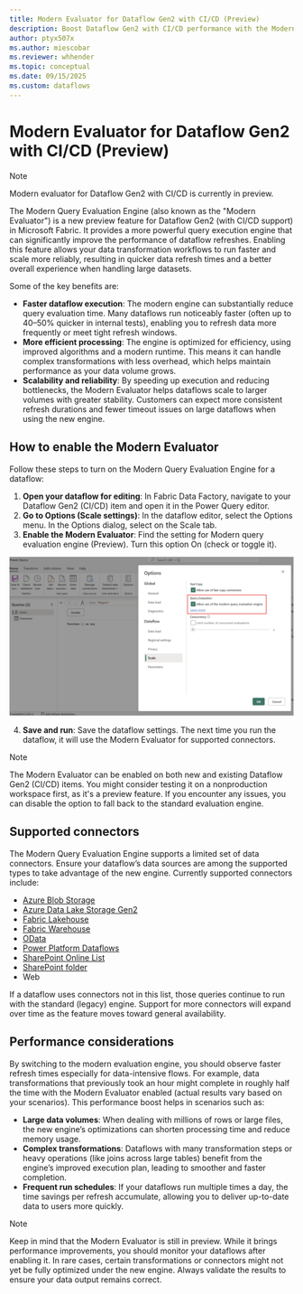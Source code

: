 ```yaml
---
title: Modern Evaluator for Dataflow Gen2 with CI/CD (Preview)
description: Boost Dataflow Gen2 with CI/CD performance with the Modern Evaluator—faster query execution, scalable workflows, and support for top connectors.
author: ptyx507x
ms.author: miescobar
ms.reviewer: whhender
ms.topic: conceptual
ms.date: 09/15/2025
ms.custom: dataflows
---
```

# Modern Evaluator for Dataflow Gen2 with CI/CD (Preview)

>[!NOTE]
>Modern evaluator for Dataflow Gen2 with CI/CD is currently in preview.

The Modern Query Evaluation Engine (also known as the "Modern Evaluator") is a new preview feature for Dataflow Gen2 (with CI/CD support) in Microsoft Fabric. It provides a more powerful query execution engine that can significantly improve the performance of dataflow refreshes. Enabling this feature allows your data transformation workflows to run faster and scale more reliably, resulting in quicker data refresh times and a better overall experience when handling large datasets. 

Some of the key benefits are:

* **Faster dataflow execution**: The modern engine can substantially reduce query evaluation time. Many dataflows run noticeably faster (often up to 40–50% quicker in internal tests), enabling you to refresh data more frequently or meet tight refresh windows.
* **More efficient processing**: The engine is optimized for efficiency, using improved algorithms and a modern runtime. This means it can handle complex transformations with less overhead, which helps maintain performance as your data volume grows.
* **Scalability and reliability**: By speeding up execution and reducing bottlenecks, the Modern Evaluator helps dataflows scale to larger volumes with greater stability. Customers can expect more consistent refresh durations and fewer timeout issues on large dataflows when using the new engine.

## How to enable the Modern Evaluator

Follow these steps to turn on the Modern Query Evaluation Engine for a dataflow:

1. **Open your dataflow for editing**: In Fabric Data Factory, navigate to your Dataflow Gen2 (CI/CD) item and open it in the Power Query editor.
2. **Go to Options (Scale settings)**: In the dataflow editor, select the Options menu. In the Options dialog, select on the Scale tab.
3. **Enable the Modern Evaluator**: Find the setting for Modern query evaluation engine (Preview). Turn this option On (check or toggle it).

![Screenshot of the options dialog in a Dataflow Gen2 with CI/CD displaying the modern query evaluator setting](media/dataflow-gen2-modern-evaluator/modern-evaluator-option.png)

4. **Save and run**: Save the dataflow settings. The next time you run the dataflow, it will use the Modern Evaluator for supported connectors.

>[!NOTE]
>The Modern Evaluator can be enabled on both new and existing Dataflow Gen2 (CI/CD) items. You might consider testing it on a nonproduction workspace first, as it's a preview feature.
>If you encounter any issues, you can disable the option to fall back to the standard evaluation engine.

## Supported connectors

The Modern Query Evaluation Engine supports a limited set of data connectors. Ensure your dataflow’s data sources are among the supported types to take advantage of the new engine. Currently supported connectors include:

* [Azure Blob Storage](connector-azure-blob-storage-overview.md) 
* [Azure Data Lake Storage Gen2](connector-azure-data-lake-storage-gen2-overview.md) 
* [Fabric Lakehouse](connector-lakehouse-overview.md)
* [Fabric Warehouse](connector-data-warehouse-overview.md)
* [OData](connector-odata-overview.md)
* [Power Platform Dataflows](connector-dataflows-overview.md) 
* [SharePoint Online List](connector-sharepoint-online-list-overview.md)
* [SharePoint folder](connector-sharepoint-folder-overview.md)
* Web

If a dataflow uses connectors not in this list, those queries continue to run with the standard (legacy) engine. Support for more connectors will expand over time as the feature moves toward general availability.

## Performance considerations

By switching to the modern evaluation engine, you should observe faster refresh times especially for data-intensive flows. For example, data transformations that previously took an hour might complete in roughly half the time with the Modern Evaluator enabled (actual results vary based on your scenarios). This performance boost helps in scenarios such as:

* **Large data volumes**: When dealing with millions of rows or large files, the new engine’s optimizations can shorten processing time and reduce memory usage.
* **Complex transformations**: Dataflows with many transformation steps or heavy operations (like joins across large tables) benefit from the engine’s improved execution plan, leading to smoother and faster completion.
* **Frequent run schedules**: If your dataflows run multiple times a day, the time savings per refresh accumulate, allowing you to deliver up-to-date data to users more quickly.

>[!NOTE]
>Keep in mind that the Modern Evaluator is still in preview. While it brings performance improvements, you should monitor your dataflows after enabling it. 
>In rare cases, certain transformations or connectors might not yet be fully optimized under the new engine. Always validate the results to ensure your data output remains correct.